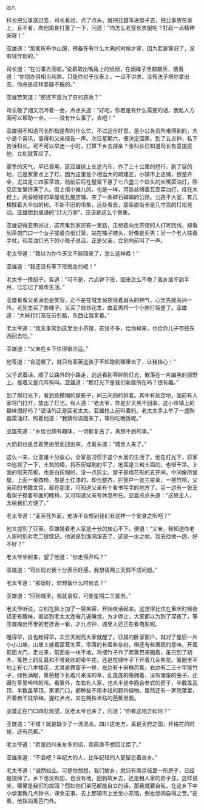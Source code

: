     四八 

   科长把公事送过去，司长看过，点了点头，就把亚雄叫进屋子去，把公事放在桌上，且不看，向他周身打量了一下，问道：“你怎么老穿长衣服呢？打起一点精神来呀！”

   亚雄道：“那套灰布中山服，预备在有什么大典的时候才穿，因为若是穿旧了，没有钱作新的。”

   司长道：“在公事方面呢。”说着取出嘴角上的纸烟，在烟碟子里敲敲灰，接着道：“你倒办得相当纯熟，只是你对于仪表上，一点不讲求，没有法子把你拿出去，你总是这样萎靡不振的。”

   亚雄苦笑道：“那还不是为了穷的原故？”

   司长吸了烟又沉吟着一会，点点头道：“好吧，你若是有什么需要的话，我私人方面可以帮助一点。――没有什么事了，去吧！”

   亚雄倒不知道司长所指是帮的什么忙，不过这份好意，是小公务员所难得到的，大小是个喜讯，值得和父亲报告一声。次日星期六，便决定回家。到了五点钟，私下告诉科长，可不可以早走一小时，打算下乡去探亲？张科长已知道司长有意提拔他，立刻就答应了。

   雾季的天气，早已昏黑，区亚雄挤上长途汽车，作了三十公里的短行，到了目的地，已是家家点上了灯。因为这里是个相当大的疏建区，小镇市上店铺，很是齐全，尤其是三四家茶馆，前前后后在屋梁下悬了七八盏三个焰头的长嘴菜油灯，照见店堂里挤满了人。街上摆小摊儿的，也是一样，用铁丝缚着瓦壶菜油灯，挂在木棍上。两旁矮矮的草屋或瓦屋店铺，夹了一条碎石磷磷的公路。公路不大宽，有几棵撑着大伞似的树。不新不旧的市集，远处看去，那条直街全是几寸高的灯焰晃动。亚雄想到成语的“灯火万家”，应该是这么个景象。

   亚雄记得亚男说过，这市集到家还有一里路，正想着向坐茶馆的人打听路线，却看到茶馆门口一个女子提着白纸灯笼，站在橘子摊头，好像是亚男；另一个老人扶着手杖，和菜油灯光下的小贩子说话，正是父亲，立刻向前叫了一声。

   老太爷道：“我以为你今天又不能回来了，怎么这样晚！”

   亚雄道：“我还没有等下班就走的呢！”

   老太爷一摸胡子，笑道：“可不是，六点钟下班，回来怎么不晚？我乡居不到半月，已忘记了城市生活。”

   亚雄看看父亲满脸是笑容，正不是在城里昼夜锁着眉头的神气，心里先就高兴一阵。老先生买了些橘子，又买了些炒花生，由亚男将一个小旅行袋盛了。亚雄道：“大妹打灯笼在前引路，东西让我拿着。”

   老太爷道：“我无事常到这里坐小茶馆，花钱不多，给你母亲，也给你儿子带些东西回去吃。”

   亚雄道：“父亲在乡下住得很合适。”

   他答道：“合适极了，就只有亚英这孩子不知跑到哪里去了，让我挂心！”

   父子说着话，顺了公路外的小路走，远远看到零碎的灯光，散落在一片幽黑的原野上。接着又是几阵狗叫。亚雄道：“那灯光下是我们新居所在吗？很有趣。”

   到了那灯光下，看到些模糊的屋影子，间三间四的排着。其中有些空地，面前有人家将门打开，放出了灯光。有人道：“老太爷，你是非天黑不回来，这小市镇上的趣味很好吗？”说话的正是区老太太。亚雄抢上前叫着妈。老太太手上举了一盏陶器菜油灯，照着他道：“我猜你该回来了，等你吃晚饭呢。”

   亚雄笑道：“乡居也颇有趣味，一切都复古了，真想不到的事。”

   大奶奶也是含着笑由里面迎出来，点着头道：“城里人来了。”

   这么一来，让亚雄十分放心，全家是习惯于这个乡居的生活了。他在灯光下，将家中巡视了一下，土筑的墙，将石灰糊刷的平了，地面是三和土面的，也很干净。上面的假天花板，也是白灰糊的，没一点灰尘。屋子是梅花形的五开间，中间像所堂屋，上面一桌四椅，虽是土红漆的，却也整齐。拦窗户一张三屉桌，一把竹椅，父亲用的书籍文具，都在那里，可知道父亲有个看书写字的地方了。另一边有一张支着架子撑着布面的睡椅，又可知道父亲有休息所在。亚雄点点头道：“这房主人，太给我们方便了。”

   老太爷道：“亚英在外面，他决不会想到我们有这样一个安身之所吧？”

   他又提到了亚英。亚雄猜着老人家是十分的放心不下。便道：“父亲，我知道你老人家时刻对老二很惦记。他说是到渔洞溪去了，这是一水之地，我去找他一趟，好不好？”

   老太爷坐起来，望了他道：“你走得开吗？”

   亚雄道：“司长现对我十分表示好感，我想请两三天假不成问题。”

   老太爷道：“那很好，你预备什么时候去？”

   亚雄道：“回到城里，我就请假，可能星期二三就去。”

   老太爷听说，立刻在脸上加了一层笑容，开始夜话起来。这觉得比住在重庆时候夜话更有趣味，直谈到老太太连催几遍睡觉，方才停止，大家都以为到了深夜了，等亚雄掏出怀里的老挂表一看，才九点钟，城里人还正在看电影呢。

   睡得早，自也起得早，次日天刚亮大家就醒了。亚雄的卧室窗户，就对了屋后一片小小山坡，山坡上披着蒙茸冬草，零落的长着些杂树，倒还有些萧疏的意味。开着前面大门，走出来，前面是一块平地，将细竹子作了疏篱笆来圈着，虽已到了初冬，篱笆上的乱蔓和不曾衰败的牵牛花，还是在绿叶子下开着几朵紫花。篱圈里平地上有七八本矮花，尤其是靠窗子一排，左边有十来株芭蕉，右边有二三十竿瘦竹子，绿色满眼，篱芭根下长着尺来深的草，乱蓬蓬的簇拥着，没有僵蛰的虫子，还藏在草里呤呤的叫。看篱外，左右有人家，也大半是中西合参式的房子，半数盖瓦顶，半数盖草顶。家家门口，都种些不用本钱的野外植物。居然还有一家院落里，开着若干枝早梅，猩红点点，夹在两株半枯的芭蕉里面。

   亚雄正在门口四处观望，区老太爷也来了，问道：“你肴这地方如何？”

   亚雄道：“不错！就是缺少了一湾流水。四川这地方，真是天府之国，开梅花的时候，还有芭蕉。”

   老太爷道：“若是四川亲友多的话，我简直不想回江南了。”

   亚雄笑道：“不会吧？年纪大的人，比年纪轻的人更留恋着故乡。”

   老太爷道：“诚然如此。可是你想想，我们故乡，就只有南京城里一所房子，已经是烧掉了。乡下也没有田，也没有地，回到故乡去，还是租人家的房子住。这样说来，哪里是我们的故园？假如你们弟兄都能自立的话，那我就要自私，在这乡下中小学里教几点钟书，课余无事，去上那镇市上坐坐小茶馆，倒也悠闲自得之至。”说着，他指向篱芭门外。

